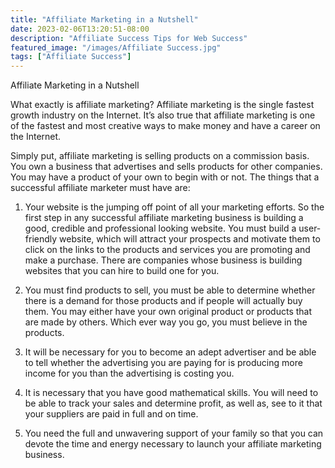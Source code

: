 ```yaml
---
title: "Affiliate Marketing in a Nutshell"
date: 2023-02-06T13:20:51-08:00
description: "Affiliate Success Tips for Web Success"
featured_image: "/images/Affiliate Success.jpg"
tags: ["Affiliate Success"]
---
```


Affiliate Marketing in a Nutshell

What exactly is affiliate marketing? Affiliate marketing is the single fastest growth industry on the Internet. It’s also true that affiliate marketing is one of the fastest and most creative ways to make money and have a career on the Internet.

Simply put, affiliate marketing is selling products on a commission basis. You own a business that advertises and sells products for other companies. You may have a product of your own to begin with or not. The things that a successful affiliate marketer must have are:

1.	Your website is the jumping off point of all your marketing efforts. So the first step in any successful affiliate marketing business is building a good, credible and professional looking website. You must build a user-friendly website, which will attract your prospects and motivate them to click on the links to the products and services you are promoting and make a purchase. There are companies whose business is building websites that you can hire to build one for you. 

2.	You must find products to sell, you must be able to determine whether there is a demand for those products and if people will actually buy them.  You may either have your own original product or products that are made by others. Which ever way you go, you must believe in the products. 

3.	It will be necessary for you to become an adept advertiser and be able to tell whether the advertising you are paying for is producing more income for you than the advertising is costing you. 

4.	It is necessary that you have good mathematical skills. You will need to be able to track your sales and determine profit, as well as, see to it that your suppliers are paid in full and on time. 

5.	You need the full and unwavering support of your family so that you can devote the time and energy necessary to launch your affiliate marketing business. 





